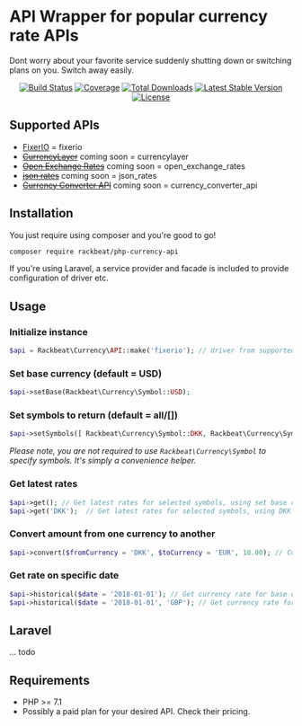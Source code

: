 # API Wrapper for popular currency rate APIs

Dont worry about your favorite service suddenly shutting down or switching plans on you. Switch away easily.

<p align="center"> 
<a href="https://travis-ci.org/Rackbeat/php-currency-api"><img src="https://img.shields.io/travis/Rackbeat/php-currency-api.svg?style=flat-square" alt="Build Status"></a>
<a href="https://coveralls.io/github/Rackbeat/php-currency-api"><img src="https://img.shields.io/coveralls/Rackbeat/php-currency-api.svg?style=flat-square" alt="Coverage"></a>
<a href="https://packagist.org/packages/rackbeat/php-currency-api"><img src="https://img.shields.io/packagist/dt/rackbeat/php-currency-api.svg?style=flat-square" alt="Total Downloads"></a>
<a href="https://packagist.org/packages/rackbeat/php-currency-api"><img src="https://img.shields.io/packagist/v/rackbeat/php-currency-api.svg?style=flat-square" alt="Latest Stable Version"></a>
<a href="https://packagist.org/packages/rackbeat/php-currency-api"><img src="https://img.shields.io/packagist/l/rackbeat/php-currency-api.svg?style=flat-square" alt="License"></a>
</p>

## Supported APIs

* [FixerIO](https://fixer.io) = fixerio
* ~~[CurrencyLayer](https://currencylayer.com)~~ coming soon = currencylayer
* ~~[Open Exchange Rates](https://openexchangerates.org)~~ coming soon = open_exchange_rates
* ~~[json rates](http://jsonrates.com)~~ coming soon = json_rates
* ~~[Currency Converter API](https://www.currencyconverterapi.com)~~ coming soon = currency_converter_api

## Installation

You just require using composer and you're good to go!

```bash
composer require rackbeat/php-currency-api
```

If you're using Laravel, a service provider and facade is included to provide configuration of driver etc.

## Usage

### Initialize instance

```php
$api = Rackbeat\Currency\API::make('fixerio'); // driver from supported drivers.
```

### Set base currency (default = USD)

```php
$api->setBase(Rackbeat\Currency\Symbol::USD);
```

### Set symbols to return (default = all/[])

```php
$api->setSymbols([ Rackbeat\Currency\Symbol::DKK, Rackbeat\Currency\Symbol::EUR, Rackbeat\Currency\Symbol::USD ]);
```

*Please note, you are not required to use `Rackbeat\Currency\Symbol` to specify symbols. It's simply a convenience helper.*

### Get latest rates

```php
$api->get(); // Get latest rates for selected symbols, using set base currency
$api->get('DKK');  // Get latest rates for selected symbols, using DKK as base currency
```

### Convert amount from one currency to another

```php
$api->convert($fromCurrency = 'DKK', $toCurrency = 'EUR', 10.00); // Convert 10 DKK to EUR
```

### Get rate on specific date

```php
$api->historical($date = '2018-01-01'); // Get currency rate for base on 1st of January 2018
$api->historical($date = '2018-01-01', 'GBP'); // Get currency rate for GBP on 1st of January 2018
```

## Laravel

... todo

## Requirements
* PHP >= 7.1
* Possibly a paid plan for your desired API. Check their pricing.
